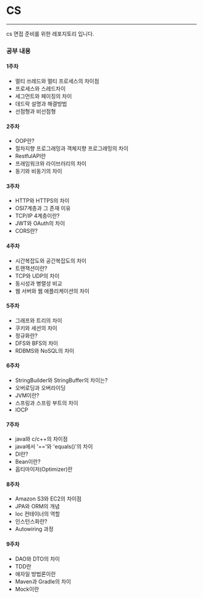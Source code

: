 # CS

---

cs 면접 준비를 위한 레포지토리 입니다.

### 공부 내용

#### 1주차

- 멀티 쓰레드와 멀티 프로세스의 차이점
- 프로세스와 스레드차이
- 세그먼트와 페이징의 차이
- 데드락 설명과 해결방법
- 선점형과 비선점형

#### 2주차

- OOP란?
- 절차지향 프로그래밍과 객체지향 프로그래밍의 차이
- RestfulAPI란
- 프래임워크와 라이브러리의 차이
- 동기와 비동기의 차이

#### 3주차

- HTTP와 HTTPS의 차이
- OSI7계층과 그 존재 이유
- TCP/IP 4계층이란?
- JWT와 OAuth의 차이
- CORS란?

#### 4주차

- 시간복잡도와 공간복잡도의 차이
- 트랜잭션이란?
- TCP와 UDP의 차이
- 동시성과 병렬성 비교
- 웹 서버와 웹 애플리케이션의 차이

#### 5주차

- 그래프와 트리의 차이
- 쿠키와 세션의 차이
- 정규화란?
- DFS와 BFS의 차이
- RDBMS와 NoSQL의 차이

#### 6주차

- StringBuilder와 StringBuffer의 차이는?
- 오버로딩과 오버라이딩
- JVM이란?
- 스프링과 스프링 부트의 차이
- IOCP

#### 7주차

- java와 c/c++의 차이점
- java에서 '=='와 'equals()'의 차이
- DI란?
- Bean이란?
- 옵티마이저(Optimizer)란

#### 8주차

- Amazon S3와 EC2의 차이점
- JPA와 ORM의 개념
- Ioc 컨테이너의 역할
- 인스턴스화란?
- Autowiring 과정

#### 9주차

- DAO와 DTO의 차이
- TDD란
- 애자일 방법론이란
- Maven과 Gradle의 차이
- Mock이란
